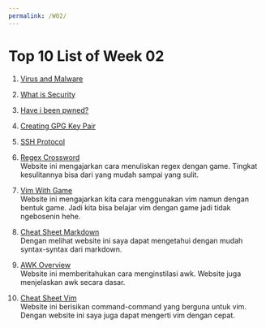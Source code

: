 ```yaml
---
permalink: /W02/
---
```


# Top 10 List of Week 02

1. [Virus and Malware](https://www.mcafee.com/enterprise/en-us/security-awareness/ransomware/malware-vs-viruses.html)<br>

2. [What is Security](https://www.youtube.com/watch?v=fAhvVqw_dus)<br>

3. [Have i been pwned?](https://haveibeenpwned.com/)<br>

4. [Creating GPG Key Pair](https://www.redhat.com/sysadmin/creating-gpg-keypairs)<br>

5. [SSH Protocol](https://www.ssh.com/ssh/protocol/)<br>

6. [Regex Crossword](https://regexcrossword.com/)<br>
Website ini mengajarkan cara menuliskan regex dengan game. Tingkat kesulitannya bisa dari yang mudah sampai yang sulit.

7. [Vim With Game](http://play.inginf.units.it/#/)<br>
Website ini mengajarkan kita cara menggunakan vim namun dengan bentuk game. Jadi kita bisa belajar vim dengan game jadi tidak ngebosenin hehe.

8. [Cheat Sheet Markdown](https://www.markdownguide.org/cheat-sheet/)<br>
Dengan melihat website ini saya dapat mengetahui dengan mudah syntax-syntax dari markdown.

9. [AWK Overview](https://www.tutorialspoint.com/awk/awk_overview.htm)<br>
Website ini memberitahukan cara menginstilasi awk. Website juga menjelaskan awk secara dasar.

10. [Cheat Sheet Vim](https://vim.rtorr.com/)<br>
Website ini berisikan command-command yang berguna untuk vim. Dengan website ini saya juga dapat mengerti vim dengan cepat.
